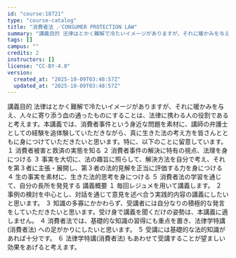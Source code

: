 ```yaml
---
id: "course:18721"
type: "course-catalog"
title: "消費者法 ／CONSUMER PROTECTION LAW"
summary: "講義目的 法律はとかく難解で冷たいイメージがありますが、それに暖かみを与え、人々に寄り添う血の通ったものにすることは、法律に携わる人の役割であると考えます。本講義では、消費者事件という身近な問題を素材に、講師の弁護士としての経験を追体験して…"
tags: []
campus: ""
credits: 2
instructors: []
license: "CC-BY-4.0"
version:
  created_at: "2025-10-09T03:48:57Z"
  updated_at: "2025-10-09T03:48:57Z"
---
```

講義目的 法律はとかく難解で冷たいイメージがありますが、それに暖かみを与え、人々に寄り添う血の通ったものにすることは、法律に携わる人の役割であると考えます。本講義では、消費者事件という身近な問題を素材に、講師の弁護士としての経験を追体験していただきながら、真に生きた法の考え方を皆さんとともに身につけていただきたいと思います。特に、以下のことに留意しています。 １ 消費者被害と救済の実態を知る ２ 消費者事件の解決に特有の視点、法理を身につける ３ 事実を大切に、法の趣旨に照らして、解決方法を自分で考え、それを第３者に主張・展開し、第３者の法的見解を正当に評価する力を身につける ４ 生の事実を素材に、生きた法的思考を身につける ５ 消費者法の学習を通じて、自分の長所を発見する 講義概要 １ 毎回レジュメを用いて講義します。 ２ 事例の検討を中心とし、対話を通じて意見を述べ合う実践的内容の講義にしたいと思います。 ３ 知識の多寡にかかわらず、受講者には自分なりの積極的な発言をしていただきたいと思います。受け身で講義を聞くだけの姿勢は、本講義に適しません。 ４ 消費者法では、基礎的な知識の習得にも重点を置き、法律学特講(消費者法) への足がかりにしたいと思います。 ５ 受講には基礎的な法的知識があれば十分です。 ６ 法律学特講(消費者法) もあわせて受講することが望ましい効果をあげると考えます。
